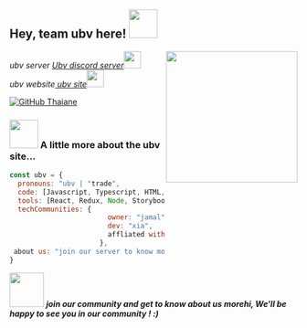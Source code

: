 <h2> Hey, team ubv here! <img src="https://media.giphy.com/media/mGcNjsfWAjY5AEZNw6/giphy.gif" width="50"></h2>
<img align='right' src="https://media.giphy.com/media/ieyl9zmCjO4b4t6qoY/giphy.gif" width="230">
<p><em>ubv server <a href="https://discord.gg/ubv">Ubv discord server</a><img src="https://media.giphy.com/media/fYSnHlufseco8Fh93Z/giphy.gif" width="30"></br>ubv website<a href="https://ubvtrade.com"> ubv site</a><img src="https://media.giphy.com/media/WUlplcMpOCEmTGBtBW/giphy.gif" width="30"> 
</em></p>


[![GitHub Thaiane](https://img.shields.io/github/followers/thaiane?label=follow&style=social)]([https://github.com/Thaiane](https://github.com/anshuuxd/ubv))


### <img src="https://media.giphy.com/media/VgCDAzcKvsR6OM0uWg/giphy.gif" width="50"> A little more about the ubv site...  

```javascript
const ubv = {
  pronouns: "ubv | "trade",
  code: [Javascript, Typescript, HTML, CSS, Ruby, Python, Java],
  tools: [React, Redux, Node, Storybook, Styled-Components, Jest, Docker],
  techCommunities: {
                        owner: "jamal",
                        dev: "xia",
                        affliated with: "infinity sports"
                      },
 about us: "join our server to know more about us"
}
```

<img src="https://media.giphy.com/media/LnQjpWaON8nhr21vNW/giphy.gif" width="60"> <em><b>join our community and get to know about us more<b>hi, We'll be happy to see you in our community !</b> :)</em>
